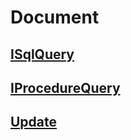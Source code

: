 # Document

## [ISqlQuery](SQL.md#拼接sql)

## [IProcedureQuery](PROCEDURE.md#iprocedurequery)

## [Update](UPDATE.md)